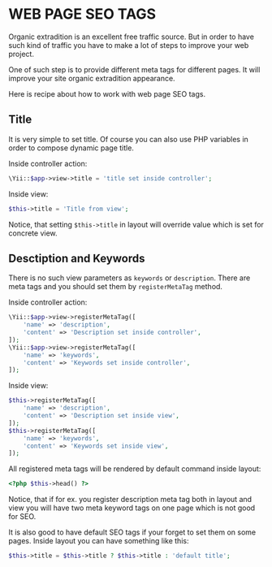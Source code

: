 WEB PAGE SEO TAGS
=======================================

Organic extradition is an excellent free traffic source. But in order to have such kind of traffic you have
to make a lot of steps to improve your web project.

One of such step is to provide different meta tags for different pages. It will improve
your  site organic extradition appearance.

Here is recipe about how to work with web page SEO tags.

Title
---------

It is very simple to set title. Of course you can also use PHP variables in order to compose dynamic page title.

Inside controller action:
```php
\Yii::$app->view->title = 'title set inside controller';
```

Inside view:
```php
$this->title = 'Title from view';
```


Notice, that setting `$this->title` in layout will override value which is set for concrete view.
 
 
Desctiption and Keywords
---------

There is no such view parameters as `keywords` or  `description`. There are meta tags and you should
set them by `registerMetaTag` method.


Inside controller action:
```php
\Yii::$app->view->registerMetaTag([
    'name' => 'description',
    'content' => 'Description set inside controller',
]);
\Yii::$app->view->registerMetaTag([
    'name' => 'keywords',
    'content' => 'Keywords set inside controller',
]);
```

Inside view:

```php
$this->registerMetaTag([
    'name' => 'description',
    'content' => 'Description set inside view',
]);
$this->registerMetaTag([
    'name' => 'keywords',
    'content' => 'Keywords set inside view',
]);
```

All registered meta tags will be rendered by default command inside layout:
```php
<?php $this->head() ?>
```

Notice, that if for ex. you register description meta tag both in layout and view you will have two meta keyword tags
on one page which is not good for SEO.


It is also good to have default SEO tags if your forget to set them on some pages. 
Inside layout you can have something like this:

```php
$this->title = $this->title ? $this->title : 'default title';
```